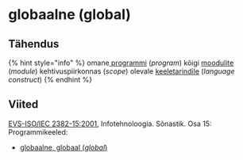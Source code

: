 # globaalne \(global\)

## Tähendus

{% hint style="info" %}
omane[ programmi](programm-program.md) \(_program_\) kõigi [moodulite](moodul-module.md) \(_module_\) kehtivuspiirkonnas \(_scope_\) olevale [keeletarindile](keeletarind-language-construct.md) \(_language construct_\)
{% endhint %}

## Viited

[EVS-ISO/IEC 2382-15:2001](https://www.evs.ee/et/evs-iso-iec-2382-15-2001), Infotehnoloogia. Sõnastik. Osa 15: Programmikeeled:

* [globaalne, globaal \(_global_\)](http://www.eki.ee/dict/its/index.cgi?Q=D3176BE2-6C03-1014-88DC-FC5F0DBED45A&F=GUID&C01=1&C02=0&C10=1)


